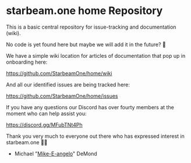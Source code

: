 # starbeam.one home Repository

This is a basic central repository for issue-tracking and documentation (wiki).

No code is yet found here but maybe we will add it in the future? 🤔

We have a simple wiki location for articles of documentation that pop up in onboarding here:

https://github.com/StarbeamOne/home/wiki

And all our identified issues are being tracked here:

https://github.com/StarbeamOne/home/issues

If you have any questions our Discord has over fourty members at the moment who can help assist you:

https://discord.gg/MFubTNt4Ph

Thank you very much to everyone out there who has expressed interest in starbeam.one 🙏🌟
- Michael "[Mike-E-angelo](https://github.com/mike-e-angelo)" DeMond
